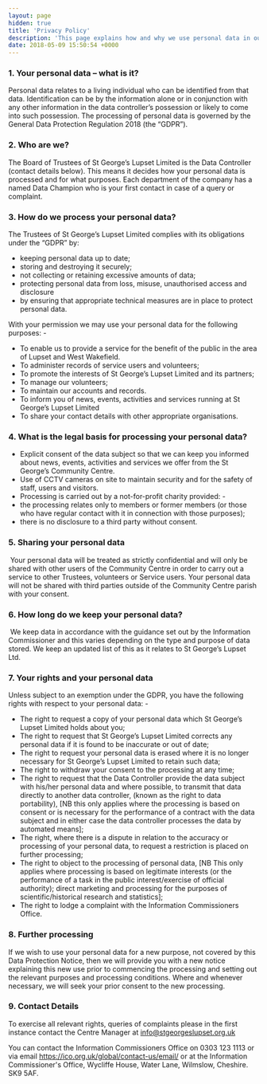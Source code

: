 ```yaml
---
layout: page
hidden: true
title: 'Privacy Policy'
description: 'This page explains how and why we use personal data in our work and your rights in relation to it.'
date: 2018-05-09 15:50:54 +0000
---
```

### 1. Your personal data – what is it?

Personal data relates to a living individual who can be identified from that data.  Identification can be by the information alone or in conjunction with any other information in the data controller’s possession or likely to come into such possession. The processing of personal data is governed by the General Data Protection Regulation 2018 (the “GDPR”).

### 2. Who are we?

The Board of Trustees of St George’s Lupset Limited is the Data Controller (contact details below).  This means it decides how your personal data is processed and for what purposes. Each department of the company has a named Data Champion who is your first contact in case of a query or complaint.

### 3. How do we process your personal data?

The Trustees of St George’s Lupset Limited complies with its obligations under the “GDPR” by:

- keeping personal data up to date;
- storing and destroying it securely;
- not collecting or retaining excessive amounts of data;
- protecting personal data from loss, misuse, unauthorised access and disclosure
- by ensuring that appropriate technical measures are in place to protect personal data.

With your permission we may use your personal data for the following purposes: -

- To enable us to provide a service for the benefit of the public in the area of Lupset and West Wakefield.
- To administer records of service users and volunteers;
- To promote the interests of St George’s Lupset Limited and its partners;
- To manage our volunteers;
- To maintain our accounts and records.
- To inform you of news, events, activities and services running at St George’s Lupset Limited
- To share your contact details with other appropriate organisations.

### 4. What is the legal basis for processing your personal data?

- Explicit consent of the data subject so that we can keep you informed about news, events, activities and services we offer from the St George’s Community Centre.
- Use of CCTV cameras on site to maintain security and for the safety of staff, users and visitors.
- Processing is carried out by a not-for-profit charity provided: -
- the processing relates only to members or former members (or those who have regular contact with it in connection with those purposes);
- there is no disclosure to a third party without consent.

### 5. Sharing your personal data

 Your personal data will be treated as strictly confidential and will only be shared with other users of the Community Centre in order to carry out a service to other Trustees, volunteers or Service users. Your personal data will not be shared with third parties outside of the Community Centre parish with your consent.

### 6. How long do we keep your personal data?

 We keep data in accordance with the guidance set out by the Information Commissioner and this varies depending on the type and purpose of data stored. We keep an updated list of this as it relates to St George’s Lupset Ltd.

### 7. Your rights and your personal data

Unless subject to an exemption under the GDPR, you have the following rights with respect to your personal data: -

- The right to request a copy of your personal data which St George’s Lupset  Limited holds about you;
- The right to request that St George’s Lupset Limited corrects any personal data if it is found to be inaccurate or out of date;  
- The right to request your personal data is erased where it is no longer necessary for St George’s Lupset Limited to retain such data;
- The right to withdraw your consent to the processing at any time;
- The right to request that the Data Controller provide the data subject with his/her personal data and where possible, to transmit that data directly to another data controller, (known as the right to data portability), [NB this only applies where the processing is based on consent or is necessary for the performance of a contract with the data subject and in either case the data controller processes the data by automated means];
- The right, where there is a dispute in relation to the accuracy or processing of your personal data, to request a restriction is placed on further processing;
- The right to object to the processing of personal data, [NB This only applies where processing is based on legitimate interests (or the performance of a task in the public interest/exercise of official authority); direct marketing and processing for the purposes of scientific/historical research and statistics];
- The right to lodge a complaint with the Information Commissioners Office.

### 8. Further processing

If we wish to use your personal data for a new purpose, not covered by this Data Protection Notice, then we will provide you with a new notice explaining this new use prior to commencing the processing and setting out the relevant purposes and processing conditions. Where and whenever necessary, we will seek your prior consent to the new processing.

### 9. Contact Details

To exercise all relevant rights, queries of complaints please in the first instance contact the Centre Manager at info@stgeorgeslupset.org.uk

You can contact the Information Commissioners Office on 0303 123 1113 or via email https://ico.org.uk/global/contact-us/email/ or at the Information Commissioner's Office, Wycliffe House, Water Lane, Wilmslow, Cheshire. SK9 5AF.